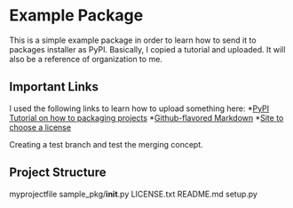 # Example Package

This is a simple example package in order to learn how to send it to packages installer as PyPI. 
Basically, I copied a tutorial and uploaded. It will also be a reference of organization to me. 

## Important Links

I used the following links to learn how to upload something here:
*[PyPI Tutorial on how to packaging projects](https://packaging.python.org/tutorials/packaging-projects/)
*[Github-flavored Markdown](https://guides.github.com/features/mastering-markdown/)
*[Site to choose a license](https://choosealicense.com/)

Creating a test branch and test the merging concept.
## Project Structure

myprojectfile
sample_pkg/__init__.py
LICENSE.txt
README.md
setup.py